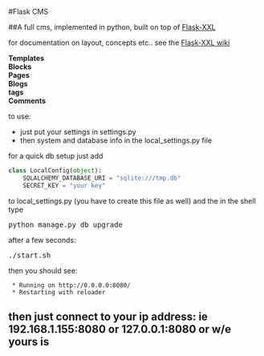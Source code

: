 #Flask CMS

##A full cms, implemented in python, built on top of [Flask-XXL](https://github.com/jstacoder/flask-xxl)

for documentation on layout, concepts etc.. see the [Flask-XXL wiki](https://github.com/jstacoder/flask-xxl/wiki)

__Templates__  
__Blocks__  
__Pages__  
__Blogs__  
__tags__  
__Comments__  


to use:
  - just put your settings in settings.py
  - then system and database info in the local\_settings.py file

for a quick db setup just add 

```python
class LocalConfig(object):
    SQLALCHEMY_DATABASE_URI = "sqlite:///tmp.db"
    SECRET_KEY = "your key"

```

to local\_settings.py (you have to create this file as well) and the in the shell type


<kbd>python manage.py db upgrade</kbd>

after a few seconds:



<kbd>./start.sh</kbd>

then you should see:

```shell
 * Running on http://0.0.0.0:8080/
 * Restarting with reloader
```

then just connect to your ip address: ie
192.168.1.155:8080 or 127.0.0.1:8080
or w/e yours is 
---




